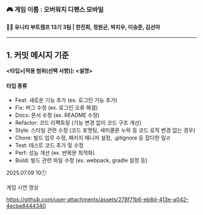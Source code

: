 
### 🎮 게임 이름 : 오버워치 디펜스 모바일
#### 🙋‍♂️ 유니티 부트캠프 13기 3팀 | 한진희, 정원균, 박지우, 이승준, 김선아
___

## 1. 커밋 메시지 기준
**<타입>[적용 범위(선택 사항)]: <설명>**
#### 타입 종류
+ Feat: 새로운 기능 추가 (ex. 로그인 기능 추가)
+ Fix: 버그 수정 (ex. 로그인 오류 해결)
+ Docs: 문서 수정 (ex. README 수정)
+ Refactor: 코드 리팩토링 (기능 변경 없이 코드 구조 개선)
+ Style: 스타일 관련 수정 (코드 포맷팅, 세미콜론 누락 등 코드 로직 변경 없는 경우)
+ Chore: 빌드 업무 수정, 패키지 매니저 설정, .gitignore 등 잡다한 일ㄹ
+ Test: 테스트 코드 추가 및 수정
+ Perf: 성능 개선 (ex. 반복문 최적화)
+ Build: 빌드 관련 파일 수정 (ex. webpack, gradle 설정 등)


2025.07.09 10🕛

게임 시연 영상

https://github.com/user-attachments/assets/278f71b6-eb8d-413e-a042-4ecbe8444340
